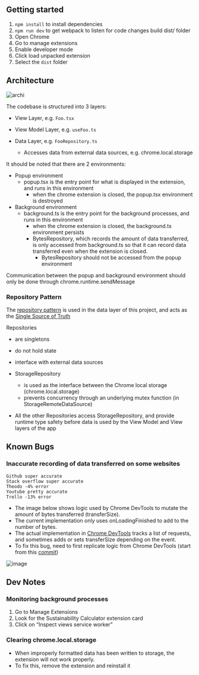 
## Getting started
1. `npm install` to install dependencies
2. `npm run dev` to get webpack to listen for code changes build dist/ folder
3. Open Chrome
4. Go to manage extensions
5. Enable developer mode
6. Click load unpacked extension
7. Select the `dist` folder

## Architecture
![archi](https://github.com/Theodo-UK/sustainability-calculator/assets/57725347/388ddfab-c458-4063-8373-d02cf86dfa71)

The codebase is structured into 3 layers:
- View Layer, e.g. `Foo.tsx`

- View Model Layer, e.g. `useFoo.ts`
- Data Layer, e.g. `FooRepository.ts`
  - Accesses data from external data sources, e.g. chrome.local.storage

It should be noted that there are 2 environments:
- Popup environment
  - popup.tsx is the entry point for what is displayed in the extension, and runs in this environment
    - when the chrome extension is closed, the popup.tsx environment is destroyed
- Background environment
  - background.ts is the entry point for the background processes, and runs in this environment
    - when the chrome extension is closed, the background.ts environment persists
    - BytesRepository, which records the amount of data transferred, is only accessed from background.ts so that it can record data transferred even when the extension is closed. 
      - BytesRepository should not be accessed from the popup environment

Communication between the popup and background environment should only be done through chrome.runtime.sendMessage

### Repository Pattern
The [repository pattern](https://developer.android.com/topic/architecture/data-layer#architecture) is used in the data layer of this project, and acts as the [Single Source of Truth](https://developer.android.com/topic/architecture/data-layer#source-of-truth) 

Repositories
- are singletons
- do not hold state
- interface with external data sources

- StorageRepository 
  - is used as the interface between the Chrome local storage (chrome.local.storage) 
  - prevents concurrency through an underlying mutex function (in StorageRemoteDataSource)

- All the other Repositories access StorageRepository, and provide runtime type safety before data is used by the View Model and View layers of the app 


## Known Bugs
### Inaccurate recording of data transferred on some websites
```
Github super accurate
Stack overflow super accurate
Theodo -4% error 
Youtube pretty accurate
Trello -13% error
```
- The image below shows logic used by Chrome DevTools to mutate the amount of bytes transferred (transferSize).
- The current implementation only uses onLoadingFinished to add to the number of bytes.
- The actual implementation in [Chrome DevTools](https://github.com/ChromeDevTools/devtools-frontend) tracks a list of requests, and sometimes adds or sets transferSize depending on the event.
- To fix this bug, need to first replicate logic from Chrome DevTools (start from this [commit](https://github.com/Theodo-UK/sustainability-calculator/pull/44/commits/a1da0aac31f95621b8fd49ca1f56d25d894633f7))


![image](https://github.com/Theodo-UK/sustainability-calculator/assets/57725347/5cecef6c-67b7-4d44-983a-0be79c765ece)

## Dev Notes
### Monitoring background processes
1. Go to Manage Extensions
2. Look for the Sustainability Calculator extension card
3. Click on “Inspect views service worker”

### Clearing chrome.local.storage
- When improperly formatted data has been written to storage, the extension will not work properly. 
- To fix this, remove the extension and reinstall it
